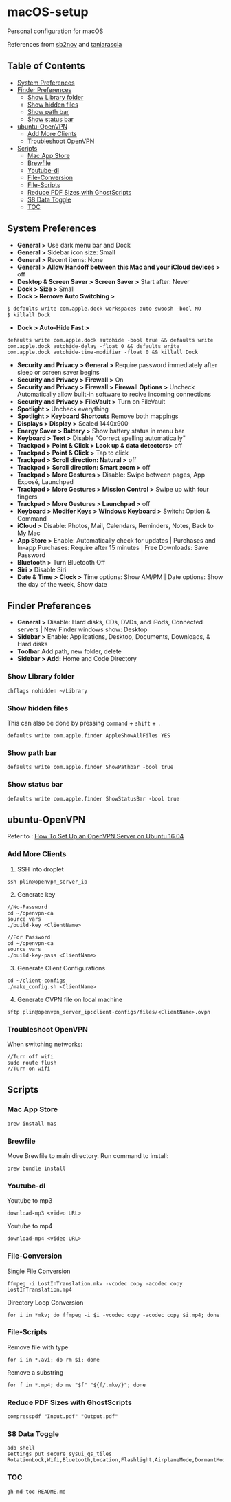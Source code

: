 # macOS-setup

Personal configuration for macOS

References from [sb2nov](http://sourabhbajaj.com/mac-setup/) and [taniarascia](https://www.taniarascia.com/setting-up-a-brand-new-mac-for-development/)

## Table of Contents

  * [System Preferences](#system-preferences)
  * [Finder Preferences](#finder-preferences)
    * [Show Library folder](#show-library-folder)
    * [Show hidden files](#show-hidden-files)
    * [Show path bar](#show-path-bar)
    * [Show status bar](#show-status-bar)
  * [ubuntu\-OpenVPN](#ubuntu-openvpn)
    * [Add More Clients](#add-more-clients)
    * [Troubleshoot OpenVPN](#troubleshoot-openvpn)
  * [Scripts](#scripts)
    * [Mac App Store](#mac-app-store)
    * [Brewfile](#brewfile)
    * [Youtube\-dl](#youtube-dl)
    * [File\-Conversion](#file-conversion)
    * [File\-Scripts](#file-scripts)
    * [Reduce PDF Sizes with GhostScripts](#reduce-pdf-sizes-with-ghostscripts)
    * [S8 Data Toggle](#s8-data-toggle)
    * [TOC](#toc)

## System Preferences

- **General >** Use dark menu bar and Dock
- **General >** Sidebar icon size: Small
- **General >** Recent items: None
- **General > Allow Handoff between this Mac and your iCloud devices >** off
- **Desktop & Screen Saver > Screen Saver >** Start after: Never
- **Dock > Size >** Small
- **Dock > Remove Auto Switching >**

```
$ defaults write com.apple.dock workspaces-auto-swoosh -bool NO
$ killall Dock
```
- **Dock > Auto-Hide Fast >**


```
defaults write com.apple.dock autohide -bool true && defaults write com.apple.dock autohide-delay -float 0 && defaults write com.apple.dock autohide-time-modifier -float 0 && killall Dock
```

- **Security and Privacy > General >** Require password immediately after sleep or screen saver begins
- **Security and Privacy > Firewall >** On
- **Security and Privacy > Firewall > Firewall Options >** Uncheck Automatically allow built-in software to recive incoming connections
- **Security and Privacy > FileVault >** Turn on FileVault
- **Spotlight >** Uncheck everything
- **Spotlight > Keyboard Shortcuts** Remove both mappings
- **Displays > Display >** Scaled 1440x900
- **Energy Saver > Battery >** Show battery status in menu bar
- **Keyboard > Text >** Disable "Correct spelling automatically"
- **Trackpad > Point & Click > Look up & data detectors>** off
- **Trackpad > Point & Click >** Tap to click
- **Trackpad > Scroll direction: Natural >** off
- **Trackpad > Scroll direction: Smart zoom >** off
- **Trackpad > More Gestures >** Disable: Swipe between pages, App Exposé, Launchpad
- **Trackpad > More Gestures > Mission Control >** Swipe up with four fingers
- **Trackpad > More Gestures > Launchpad >** off
- **Keyboard > Modifer Keys > Windows Keyboard >** Switch: Option & Command 
- **iCloud >** Disable: Photos, Mail, Calendars, Reminders, Notes, Back to My Mac
- **App Store >** Enable: Automatically check for updates | Purchases and In-app Purchases: Require after 15 minutes | Free Downloads: Save Password
- **Bluetooth >** Turn Bluetooth Off
- **Siri >** Disable Siri
- **Date & Time > Clock >** Time options: Show AM/PM | Date options: Show the day of the week, Show date

## Finder Preferences

- **General >** Disable: Hard disks, CDs, DVDs, and iPods, Connected servers | New Finder windows show: Desktop 
- **Sidebar >** Enable: Applications, Desktop, Documents, Downloads, & Hard disks
- **Toolbar** Add path, new folder, delete
- **Sidebar > Add:** Home and Code Directory

### Show Library folder

```shell
chflags nohidden ~/Library
```

### Show hidden files

This can also be done by pressing `command` + `shift` + `.`

```shell
defaults write com.apple.finder AppleShowAllFiles YES
```

### Show path bar

```shell
defaults write com.apple.finder ShowPathbar -bool true
```

### Show status bar

```shell
defaults write com.apple.finder ShowStatusBar -bool true
```

## ubuntu-OpenVPN

Refer to : [How To Set Up an OpenVPN Server on Ubuntu 16.04](https://www.digitalocean.com/community/tutorials/how-to-set-up-an-openvpn-server-on-ubuntu-16-04)

### Add More Clients


1) SSH into droplet

```
ssh plin@openvpn_server_ip
```

2) Generate key

```
//No-Password
cd ~/openvpn-ca
source vars
./build-key <ClientName>

//For Password
cd ~/openvpn-ca
source vars
./build-key-pass <ClientName>

```

3) Generate Client Configurations

```
cd ~/client-configs
./make_config.sh <ClientName>
```

4) Generate OVPN file on local machine

```
sftp plin@openvpn_server_ip:client-configs/files/<ClientName>.ovpn 
```

### Troubleshoot OpenVPN

When switching networks:
```
//Turn off wifi
sudo route flush
//Turn on wifi
```

## Scripts

### Mac App Store

```shell
brew install mas
```

### Brewfile
Move Brewfile to main directory. Run command to install: 

```shell
brew bundle install

```

### Youtube-dl

Youtube to mp3

```
download-mp3 <video URL>
```

Youtube to mp4

```
download-mp4 <video URL>
```

### File-Conversion

Single File Conversion

```
ffmpeg -i LostInTranslation.mkv -vcodec copy -acodec copy LostInTranslation.mp4
```

Directory Loop Conversion 

```
for i in *mkv; do ffmpeg -i $i -vcodec copy -acodec copy $i.mp4; done
```

### File-Scripts

Remove file with type
```
for i in *.avi; do rm $i; done
```

Remove a substring
```
for f in *.mp4; do mv "$f" "${f/.mkv/}"; done
```

### Reduce PDF Sizes with GhostScripts

```
compresspdf "Input.pdf" "Output.pdf"
```

### S8 Data Toggle 

```
adb shell
settings put secure sysui_qs_tiles RotationLock,Wifi,Bluetooth,Location,Flashlight,AirplaneMode,DormantMode,work,MobileData,Hotspot
``` 

### TOC

```
gh-md-toc README.md
```
